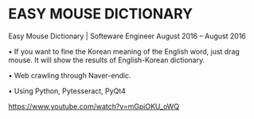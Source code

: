# EASY MOUSE DICTIONARY
Easy Mouse Dictionary | Softeware Engineer
August 2016 – August 2016  

• If you want to fine the Korean meaning of the English word, just drag mouse. It will show the results of English-Korean dictionary. 

• Web crawling through Naver-endic. 

• Using Python, Pytesseract, PyQt4 

https://www.youtube.com/watch?v=mGpiOKU_oWQ
